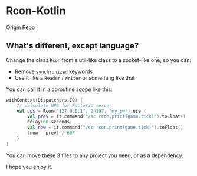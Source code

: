 # Rcon-Kotlin

[Origin Repo](https://github.com/kr5ch/rkon-core)

## What's different, except language?

Change the class `Rcon` from a util-like class to a socket-like one, so you can:

- Remove `synchronized` keywords
- Use it like a `Reader` / `Writer` or something like that

You can call it in a coroutine scope like this:

```kotlin
withContext(Dispatchers.IO) {
    // calculate UPS for Factorio server
    val ups = Rcon("127.0.0.1", 24197, "my_pw").use {
        val prev = it.command("/sc rcon.print(game.tick)").toFloat()
        delay(60.seconds)
        val now = it.command("/sc rcon.print(game.tick)").toFloat()
        (now - prev) / 60F
    }
}
```

You can move these 3 files to any project you need, or as a dependency.

I hope you enjoy it.
